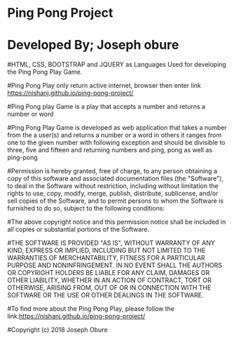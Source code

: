 # Ping Pong Project

# Developed By; Joseph obure

#HTML, CSS, BOOTSTRAP and JQUERY as Languages Used for developing the Ping Pong Play Game.

#Ping Pong Play only return active internet, browser then enter link https://nishanj.github.io/ping-pong-project/

#Ping Pong play Game is a play that accepts a number and returns a number or word

#Ping Pong Play Game is developed as web application that takes a number from the a user(s) and returns a number or a word in others it ranges from one to the given number with following exception and should be divisible to three, five and fifteen and returning numbers and ping, pong as well as ping-pong


#Permission is hereby granted, free of charge, to any person obtaining a copy of this software and associated documentation files (the "Software"), to deal in the Software without restriction, including without limitation the rights to use, copy, modify, merge, publish, distribute, sublicense, and/or sell copies of the Software, and to permit persons to whom the Software is furnished to do so, subject to the following conditions:

#The above copyright notice and this permission notice shall be included in all copies or substantial portions of the Software.

#THE SOFTWARE IS PROVIDED "AS IS", WITHOUT WARRANTY OF ANY KIND, EXPRESS OR IMPLIED, INCLUDING BUT NOT LIMITED TO THE WARRANTIES OF MERCHANTABILITY, FITNESS FOR A PARTICULAR PURPOSE AND NONINFRINGEMENT. IN NO EVENT SHALL THE AUTHORS OR COPYRIGHT HOLDERS BE LIABLE FOR ANY CLAIM, DAMAGES OR OTHER LIABILITY, WHETHER IN AN ACTION OF CONTRACT, TORT OR OTHERWISE, ARISING FROM, OUT OF OR IN CONNECTION WITH THE SOFTWARE OR THE USE OR OTHER DEALINGS IN THE SOFTWARE.

#To find more about the Ping Pong Play, please follow the link:https://nishanj.github.io/ping-pong-project/

#Copyright (c) 2018 Joseph Obure
